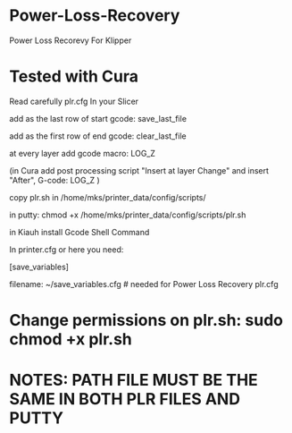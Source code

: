 # Power-Loss-Recovery
Power Loss Recorevy For Klipper

# Tested with Cura
Read carefully plr.cfg
In your Slicer

add as the last row of start gcode: save_last_file

add as the first row of end gcode: clear_last_file

at every layer add gcode macro: LOG_Z

(in Cura add post processing script "Insert at layer Change" and insert "After", G-code: LOG_Z )

copy plr.sh in /home/mks/printer_data/config/scripts/ 

in putty: chmod +x /home/mks/printer_data/config/scripts/plr.sh

in Kiauh install Gcode Shell Command

In printer.cfg or here you need:

[save_variables]

filename: ~/save_variables.cfg # needed for Power Loss Recovery plr.cfg

# Change permissions on plr.sh: sudo chmod +x plr.sh

# NOTES: PATH FILE MUST BE THE SAME IN BOTH PLR FILES AND PUTTY
